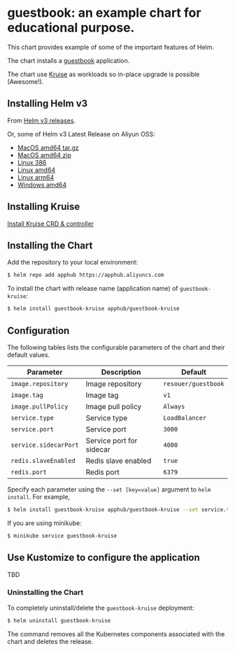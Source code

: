 # guestbook: an example chart for educational purpose.

This chart provides example of some of the important features of Helm.

The chart installs a [guestbook](https://github.com/cloudnativeapp/guestbook) application.

The chart use [Kruise](https://github.com/openkruise/kruise) as workloads so in-place upgrade is possible (Awesome!).

## Installing Helm v3

From [Helm v3 releases](https://github.com/helm/helm/releases/tag/v3.0.0-alpha.2).

Or, some of Helm v3 Latest Release on Aliyun OSS:

* [MacOS amd64 tar.gz](https://cloudnativeapphub.oss-cn-hangzhou.aliyuncs.com/helm-v3.0.0-alpha.2-darwin-amd64.tar.gz)
* [MacOS amd64 zip](https://cloudnativeapphub.oss-cn-hangzhou.aliyuncs.com/helm-v3.0.0-alpha.2-darwin-amd64.zip)
* [Linux 386](https://cloudnativeapphub.oss-cn-hangzhou.aliyuncs.com/helm-v3.0.0-alpha.2-linux-386.tar.gz)
* [Linux amd64](https://cloudnativeapphub.oss-cn-hangzhou.aliyuncs.com/helm-v3.0.0-alpha.2-linux-amd64.tar.gz)
* [Linux arm64](https://cloudnativeapphub.oss-cn-hangzhou.aliyuncs.com/helm-v3.0.0-alpha.2-linux-arm64.tar.gz)
* [Windows amd64](https://cloudnativeapphub.oss-cn-hangzhou.aliyuncs.com/helm-v3.0.0-alpha.2-windows-amd64.zip)


## Installing Kruise

[Install Kruise CRD & controller](https://github.com/openkruise/kruise#install-with-yaml-files)

## Installing the Chart

Add the repository to your local environment:
```bash
$ helm repo add apphub https://apphub.aliyuncs.com
```

To install the chart with release name (application name) of `guestbook-kruise`:

```bash
$ helm install guestbook-kruise apphub/guestbook-kruise
```

## Configuration

The following tables lists the configurable parameters of the chart and their default values.

| Parameter                  | Description                                     | Default                                                    |
| -----------------------    | ---------------------------------------------   | ---------------------------------------------------------- |
| `image.repository`         | Image repository                                | `resouer/guestbook`                                         |
| `image.tag`                | Image tag                                       | `v1`                                                       |
| `image.pullPolicy`         | Image pull policy                               | `Always`                                                   |
| `service.type`             | Service type                                    | `LoadBalancer`                                             |
| `service.port`             | Service port                                    | `3000`                                                     |
| `service.sidecarPort`      | Service port for sidecar                        | `4000`                                                     |
| `redis.slaveEnabled`       | Redis slave enabled                             | `true`                                                     |
| `redis.port`               | Redis port                                      | `6379`                                                     |

Specify each parameter using the `--set [key=value]` argument to `helm install`. For example,

```bash
$ helm install guestbook-kruise apphub/guestbook-kruise --set service.type=NodePort
```

If you are using minikube:

```bash
$ minikube service guestbook-kruise
```

## Use Kustomize to configure the application

TBD

### Uninstalling the Chart

To completely uninstall/delete the `guestbook-kruise` deployment:

```bash
$ helm uninstall guestbook-kruise
```

The command removes all the Kubernetes components associated with the chart and deletes the release.
